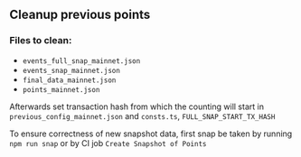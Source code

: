 ## Cleanup previous points

### Files to clean:

- `events_full_snap_mainnet.json`
- `events_snap_mainnet.json`
- `final_data_mainnet.json`
- `points_mainnet.json`

Afterwards set transaction hash from which the counting will start in `previous_config_mainnet.json` and `consts.ts`, `FULL_SNAP_START_TX_HASH`

To ensure correctness of new snapshot data, first snap be taken by running `npm run snap` or by CI job `Create Snapshot of Points`
